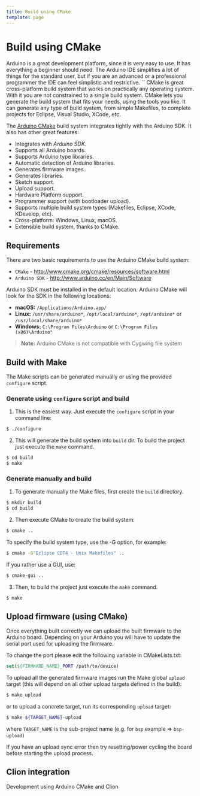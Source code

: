 ```yaml
---
title: Build using CMake
template: page
---
```


# Build using CMake

Arduino is a great development platform, since it is very easy to use. It has everything a beginner should need. The Arduino IDE simplifies a lot of things for the standard user, but if you are an advanced or a professional programmer the IDE can feel simplistic and restrictive.
``
CMake is great cross-platform build system that works on practically any operating system. With it you are not constrained to a single build system. CMake lets you generate the build system that fits your needs, using the tools you like. It can generate any type of build system, from simple Makefiles, to complete projects for Eclipse, Visual Studio, XCode, etc.

The [Arduino CMake](https://github.com/queezythegreat/arduino-cmake) build system integrates tightly with the Arduino SDK. It also has other great features:

  - Integrates with _Arduino SDK_.
  - Supports all Arduino boards.
  - Supports Arduino type libraries.
  - Automatic detection of Arduino libraries.
  - Generates firmware images.
  - Generates libraries.
  - Sketch support.
  - Upload support.
  - Hardware Platform support.
  - Programmer support (with bootloader upload).
  - Supports multiple build system types (Makefiles, Eclipse, XCode, KDevelop, etc).
  - Cross-platform: Windows, Linux, macOS.
  - Extensible build system, thanks to CMake.


## Requirements

There are two basic requirements to use the Arduino CMake build system: 

  - `CMake` - http://www.cmake.org/cmake/resources/software.html
  - `Arduino SDK` - http://www.arduino.cc/en/Main/Software
  
Arduino SDK must be installed in the default location. Arduino CMake will look for the SDK in the following locations:
 
 - **macOS:** `/Applications/Arduino.app/`
 - **Linux:** `/usr/share/arduino*`, `/opt/local/arduino*`, `/opt/arduino*` or `/usr/local/share/arduino*`
 - **Windows:** `C:\Program Files\Arduino` or `C:\Program Files (x86)\Arduino"`
 
> **Note:** Arduino CMake is not compatible with Cygwing file system

## Build with Make

The Make scripts can be generated manually or using the provided `configure` script.  

### Generate using `configure` script and build

1. This is the easiest way. Just execute the `configure` script in your command line:
 
 ```bash
 $ ./configure
 ```
 
2. This will generate the build system into `build` dir. To build the project just execute the `make` command.
 
  ```bash
  $ cd build
  $ make
  ```
### Generate manually and build
 
1. To generate manually the Make files, first create the `build` directory. 
  
  ```bash
  $ mkdir build
  $ cd build
  ```
  
2. Then execute CMake to create the build system:

  ```bash
  $ cmake ..
  ```

  To specify the build system type, use the -G option, for example:

  ```bash
  $ cmake -G"Eclipse CDT4 - Unix Makefiles" ..
  ```

  If you rather use a GUI, use:

  ```bash
  $ cmake-gui ..
  ```

  
3. Then, to build the project just execute the `make` command.
 
  ```bash
  $ make
  ```

## Upload firmware (using CMake)

Once everything built correctly we can upload the built firmware to the Arduino board. Depending on your Arduino you will have to update the serial port used for uploading the firmware.

To change the port please edit the following variable in CMakeLists.txt:
  ```CMake
  set(${FIRMWARE_NAME}_PORT /path/to/device)
  ```
  
To upload all the generated firmware images run the Make global `upload` target (this will depend on all other upload targets defined in the build):

  ```bash
  $ make upload
  ```
  
or to upload a concrete target, run its corresponding `upload` target:

  ```bash
  $ make ${TARGET_NAME}-upload
  ```
  
where `TARGET_NAME` is the sub-project name (e.g. for `bsp` example ⇒ `bsp-upload`) 

If you have an upload sync error then try resetting/power cycling the board before starting the upload process.

## Clion integration

Development using Arduino CMake and Clion